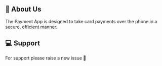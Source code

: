 ## 🚀 About Us
The Payment App is designed to take card payments over the phone in a secure, efficient manner.

## 💻 Support
For support please raise a new issue 🦠


